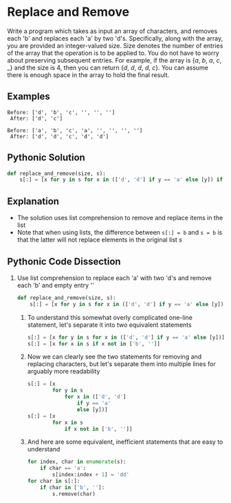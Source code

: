 # Replace and Remove
Write a program which takes as input an array of characters, and removes each 'b' and replaces each 'a' by two 'd's. Specifically, along with the array, you are provided an integer-valued size. Size denotes the number of entries of the array that the operation is to be applied to. You do not have to worry about preserving subsequent entries. For example, if the array is {_a_, _b_, _a_, _c_, _} and the size is 4, then you can return {_d_, _d_, _d_, _d_, _c_}. You can assume there is enough space in the array to hold the final result.

## Examples
```
Before: ['d', 'b', 'c', '', '', '']
 After: ['d', 'c']

Before: ['a', 'b', 'c', 'a', '', '', '', '']
 After: ['d', 'd', 'c', 'd', 'd']
```

## Pythonic Solution
```python
def replace_and_remove(size, s):
    s[:] = [x for y in s for x in (['d', 'd'] if y == 'a' else [y]) if x not in ['b', '']]
```

## Explanation
* The solution uses list comprehension to remove and replace items in the list
* Note that when using lists, the difference between ```s[:] = b``` and ```s = b``` is that the latter will not replace elements in the original list _s_

## Pythonic Code Dissection
1. Use list comprehension to replace each 'a' with two 'd's and remove each 'b' and empty entry ''
    ```python
    def replace_and_remove(size, s):
        s[:] = [x for y in s for x in (['d', 'd'] if y == 'a' else [y]) if x not in ['b', '']]
    ```
    1. To understand this somewhat overly complicated one-line statement, let's separate it into two equivalent statements
        ```python
        s[:] = [x for y in s for x in (['d', 'd'] if y == 'a' else [y])]
        s[:] = [x for x in s if x not in ['b', '']]
        ```
    2. Now we can clearly see the two statements for removing and replacing characters, but let's separate them into multiple lines for arguably more readability
        ```python
        s[:] = [x
                for y in s
                    for x in (['d', 'd']
                        if y == 'a'
                        else [y])]
        s[:] = [x
                for x in s
                    if x not in ['b', '']]
        ```
    3. And here are some equivalent, inefficient statements that are easy to understand
        ```python
        for index, char in enumerate(s):
            if char == 'a':
                s[index:index + 1] = 'dd'
        for char in s[:]:
            if char in ['b', '']:
                s.remove(char)
        ```